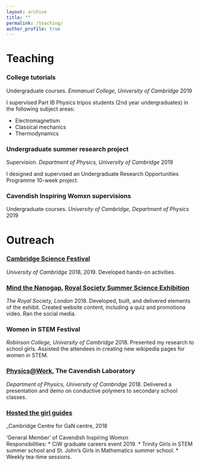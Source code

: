 ```yaml
---
layout: archive
title: ""
permalink: /teaching/
author_profile: true
---
```

  
Teaching
======

### College tutorials
Undergraduate courses. _Emmanuel College, University of Cambridge_ 2019

I supervised Part IB Physics tripos students (2nd year undergraduates) in the following subject areas:
* Electromagnetism
* Classical mechanics
* Thermodynamics

### Undergraduate summer research project
Supervision. _Department of Physics, University of Cambridge_ 2019

I designed and supervised an Undergraduate Research Opportunities Programme 10-week project. 

### Cavendish Inspiring Womxn supervisions
Undergraduate courses. _University of Cambridge, Department of Physics_ 2019
 
Outreach
======

### [Cambridge Science Festival](https://www.sciencefestival.cam.ac.uk/) 
_University of Cambridge_ 2018, 2019. Developed hands-on activities.

### [Mind the Nanogap](http://nanogap.nanodtc.cam.ac.uk/), [Royal Society Summer Science Exhibition](https://royalsociety.org/science-events-and-lectures/2018/summer-science-exhibition/exhibits/mind-the-nanogap/)
_The Royal Society, London_ 2018. Developed, built, and delivered elements of the exhibit. Created website content, including a quiz and promotiona video. Ran the social media.

### Women in STEM Festival
_Robinson College, University of Cambridge_ 2018. Presented my research to school girls. Assisted the attendees in creating new wikipedia pages for women in STEM.

### [Physics@Work](https://outreach.phy.cam.ac.uk/programme/physicsatwork), The Cavendish Laboratory
_Department of Physics, University of Cambridge_ 2018. Delivered a presentation and demo on conductive polymers to secondary school classes.

### [Hosted the girl guides](https://www.gan.msm.cam.ac.uk/news/fantastic-outreach)
_Cambridge Centre for GaN centre, 2018

‘General Member’ of Cavendish Inspiring Womxn   
  Responsibilities:
    *	CiW graduate careers event 2019.
    *	Trinity Girls in STEM summer school and St. John’s Girls in Mathematics summer school.
    *	Weekly tea-time sessions.
